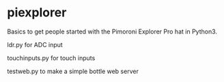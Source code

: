 # piexplorer
Basics to get people started with the Pimoroni Explorer Pro hat in Python3.

ldr.py for ADC input

touchinputs.py for touch inputs

testweb.py to make a simple bottle web server
